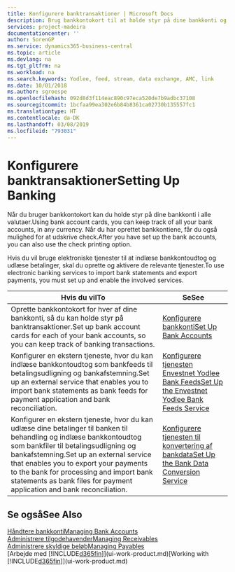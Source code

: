 ```yaml
---
title: Konfigurere banktransaktioner | Microsoft Docs
description: Brug bankkontokort til at holde styr på dine bankkonti og konfigurere bankfeeds, f.eks. Yodlee, til at udveksle data.
services: project-madeira
documentationcenter: ''
author: SorenGP
ms.service: dynamics365-business-central
ms.topic: article
ms.devlang: na
ms.tgt_pltfrm: na
ms.workload: na
ms.search.keywords: Yodlee, feed, stream, data exchange, AMC, link
ms.date: 10/01/2018
ms.author: sgroespe
ms.openlocfilehash: 092d8d3f114eac890c97eca520de7b9adbc37108
ms.sourcegitcommit: 1bcfaa99ea302e6b84b8361ca02730b135557fc1
ms.translationtype: HT
ms.contentlocale: da-DK
ms.lasthandoff: 03/08/2019
ms.locfileid: "793031"
---
```

# <a name="setting-up-banking"></a><span data-ttu-id="719de-103">Konfigurere banktransaktioner</span><span class="sxs-lookup"><span data-stu-id="719de-103">Setting Up Banking</span></span>
<span data-ttu-id="719de-104">Når du bruger bankkontokort kan du holde styr på dine bankkonti i alle valutaer.</span><span class="sxs-lookup"><span data-stu-id="719de-104">Using bank account cards, you can keep track of all your bank accounts, in any currency.</span></span> <span data-ttu-id="719de-105">Når du har oprettet bankkontiene, får du også mulighed for at udskrive check.</span><span class="sxs-lookup"><span data-stu-id="719de-105">After you have set up the bank accounts, you can also use the check printing option.</span></span>

<span data-ttu-id="719de-106">Hvis du vil bruge elektroniske tjenester til at indlæse bankkontoudtog og udlæse betalinger, skal du oprette og aktivere de relevante tjenester.</span><span class="sxs-lookup"><span data-stu-id="719de-106">To use electronic banking services to import bank statements and  export payments, you must set up and enable the involved services.</span></span>

| <span data-ttu-id="719de-107">Hvis du vil</span><span class="sxs-lookup"><span data-stu-id="719de-107">To</span></span> | <span data-ttu-id="719de-108">Se</span><span class="sxs-lookup"><span data-stu-id="719de-108">See</span></span> |
| --- | --- |
| <span data-ttu-id="719de-109">Oprette bankkontokort for hver af dine bankkonti, så du kan holde styr på banktransaktioner.</span><span class="sxs-lookup"><span data-stu-id="719de-109">Set up bank account cards for each of your bank accounts, so you can keep track of banking transactions.</span></span> |[<span data-ttu-id="719de-110">Konfigurere bankkonti</span><span class="sxs-lookup"><span data-stu-id="719de-110">Set Up Bank Accounts</span></span>](bank-how-setup-bank-accounts.md) |
| <span data-ttu-id="719de-111">Konfigurer en ekstern tjeneste, hvor du kan indlæse bankkontoudtog som bankfeeds til betalingsudligning og bankafstemning.</span><span class="sxs-lookup"><span data-stu-id="719de-111">Set up an external service that enables you to import bank statements as bank feeds for payment application and bank reconciliation.</span></span> |[<span data-ttu-id="719de-112">Konfigurere tjenesten Envestnet Yodlee Bank Feeds</span><span class="sxs-lookup"><span data-stu-id="719de-112">Set Up the Envestnet Yodlee Bank Feeds Service</span></span>](bank-how-setup-bank-statement-service.md) |
| <span data-ttu-id="719de-113">Konfigurer en ekstern tjeneste, hvor du kan udlæse dine betalinger til banken til behandling og indlæse bankkontoudtog som bankfiler til betalingsudligning og bankafstemning.</span><span class="sxs-lookup"><span data-stu-id="719de-113">Set up an external service that enables you to export your payments to the bank for processing  and import bank statements as bank files for payment application and bank reconciliation.</span></span> |[<span data-ttu-id="719de-114">Konfigurere tjenesten til konvertering af bankdata</span><span class="sxs-lookup"><span data-stu-id="719de-114">Set Up the Bank Data Conversion Service</span></span>](bank-how-setup-bank-data-conversion-service.md) |

## <a name="see-also"></a><span data-ttu-id="719de-115">Se også</span><span class="sxs-lookup"><span data-stu-id="719de-115">See Also</span></span>
[<span data-ttu-id="719de-116">Håndtere bankkonti</span><span class="sxs-lookup"><span data-stu-id="719de-116">Managing Bank Accounts</span></span>](bank-manage-bank-accounts.md)  
[<span data-ttu-id="719de-117">Administrere tilgodehavender</span><span class="sxs-lookup"><span data-stu-id="719de-117">Managing Receivables</span></span>](receivables-manage-receivables.md)  
[<span data-ttu-id="719de-118">Administrere skyldige beløb</span><span class="sxs-lookup"><span data-stu-id="719de-118">Managing Payables</span></span>](payables-manage-payables.md)  
<span data-ttu-id="719de-119">[Arbejde med [!INCLUDE[d365fin](includes/d365fin_md.md)]](ui-work-product.md)</span><span class="sxs-lookup"><span data-stu-id="719de-119">[Working with [!INCLUDE[d365fin](includes/d365fin_md.md)]](ui-work-product.md)</span></span>
